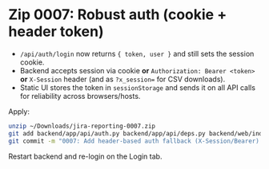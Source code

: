 # Zip 0007: Robust auth (cookie + header token)

- `/api/auth/login` now returns `{ token, user }` and still sets the session cookie.
- Backend accepts session via cookie **or** `Authorization: Bearer <token>` **or** `X-Session` header (and as `?x_session=` for CSV downloads).
- Static UI stores the token in `sessionStorage` and sends it on all API calls for reliability across browsers/hosts.

Apply:
```bash
unzip ~/Downloads/jira-reporting-0007.zip
git add backend/app/api/auth.py backend/app/api/deps.py backend/web/index.html README.md
git commit -m "0007: Add header-based auth fallback (X-Session/Bearer) and UI support"
```

Restart backend and re-login on the Login tab.
